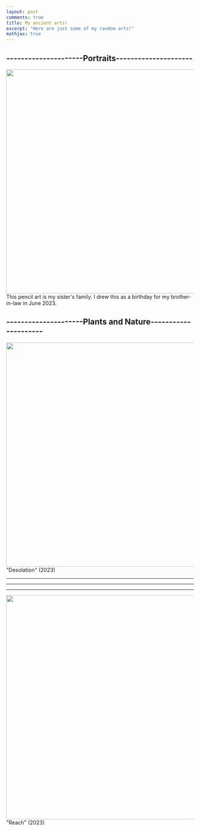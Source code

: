 ```yaml
---
layout: post
comments: true
title: My ancient arts!
excerpt: "Here are just some of my random arts!"
mathjax: true
---
```


---------------------**Portraits**---------------------
-------------------------------------------------------

<div class="imgcap">
<img src="https://github.com/ptra31/ptra31.github.io/blob/master/images/art01.png?raw=true" width="600">
<div class="This pencil art is my sister's family. I drew this as a birthday for my brother-in-law in June 2023."></div>
</div>
This pencil art is my sister's family. I drew this as a birthday for my brother-in-law in June 2023.

---------------------**Plants and Nature**---------------------
---------------------------------------------------------------

<div class="imgcap">
<img src="https://github.com/ptra31/ptra31.github.io/blob/master/images/art02.png?raw=true" width="600">
<div class="Desolation, 2023"></div>
</div>
"Desolation" (2023)

---------------------------------------------------------------
---------------------------------------------------------------
---------------------------------------------------------------

<div class="imgcap">
<img src="https://github.com/ptra31/ptra31.github.io/blob/master/images/art03.png?raw=true" width="600">
<div class="Reach, 2023"></div>
</div>
"Reach" (2023)
